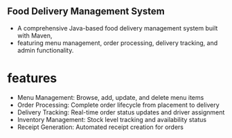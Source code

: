 ##  Food Delivery Management System
- A comprehensive Java-based food delivery management system built with Maven, 
- featuring menu management, order processing, delivery tracking, and admin functionality.

# features

- Menu Management: Browse, add, update, and delete menu items
- Order Processing: Complete order lifecycle from placement to delivery
- Delivery Tracking: Real-time order status updates and driver assignment
- Inventory Management: Stock level tracking and availability status
- Receipt Generation: Automated receipt creation for orders